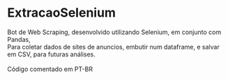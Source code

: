 # ExtracaoSelenium
Bot de Web Scraping, desenvolvido utilizando Selenium, em conjunto com Pandas, <br>
Para coletar dados de sites de anuncios, embutir num dataframe, e salvar em CSV, para futuras análises.
<br>
<br>
Código comentado em PT-BR 
